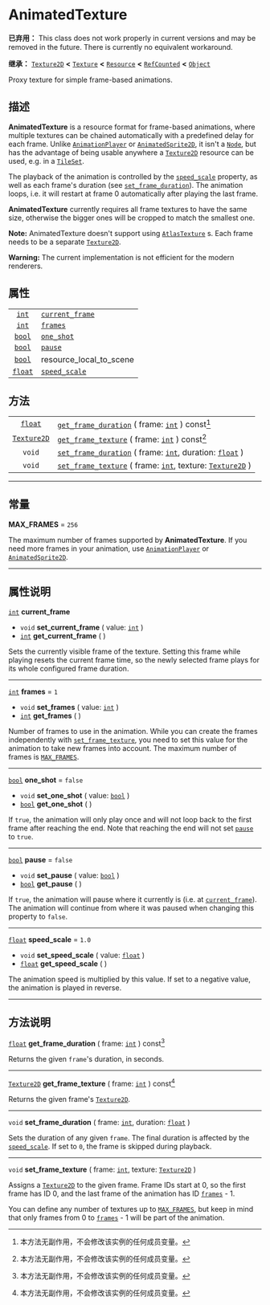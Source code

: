 <!-- ⚠ 请勿编辑本文件 ⚠ -->
<!-- 本文档使用脚本从 WeDot 引擎源码仓库生成。 -->
<!-- 生成脚本：https://github.com/WeDot-Engine/WeDot/tree/master/doc/tools/make_md.py； -->
<!-- 原文件：https://github.com/WeDot-Engine/WeDot/tree/master/doc/classes/AnimatedTexture.xml。 -->

<div id="_class_animatedtexture"></div>

# AnimatedTexture

**已弃用：** This class does not work properly in current versions and may be removed in the future. There is currently no equivalent workaround.

**继承：** [`Texture2D`](class_texture2d.md) **<** [`Texture`](class_texture.md) **<** [`Resource`](class_resource.md) **<** [`RefCounted`](class_refcounted.md) **<** [`Object`](class_object.md)

Proxy texture for simple frame-based animations.

## 描述

**AnimatedTexture** is a resource format for frame-based animations, where multiple textures can be chained automatically with a predefined delay for each frame. Unlike [`AnimationPlayer`](class_animationplayer.md) or [`AnimatedSprite2D`](class_animatedsprite2d.md), it isn't a [`Node`](class_node.md), but has the advantage of being usable anywhere a [`Texture2D`](class_texture2d.md) resource can be used, e.g. in a [`TileSet`](class_tileset.md).

The playback of the animation is controlled by the [`speed_scale`](class_animatedtexture.md#class_animatedtexture_property_speed_scale) property, as well as each frame's duration (see [`set_frame_duration`](class_animatedtexture.md#class_animatedtexture_method_set_frame_duration)). The animation loops, i.e. it will restart at frame 0 automatically after playing the last frame.

 **AnimatedTexture** currently requires all frame textures to have the same size, otherwise the bigger ones will be cropped to match the smallest one.

 **Note:** AnimatedTexture doesn't support using [`AtlasTexture`](class_atlastexture.md) s. Each frame needs to be a separate [`Texture2D`](class_texture2d.md).

 **Warning:** The current implementation is not efficient for the modern renderers.

## 属性

|||
|:-:|:--|
| [`int`](class_int.md)     | [`current_frame`](class_animatedtexture.md#class_animatedtexture_property_current_frame) |                                                                                                       |
| [`int`](class_int.md)     | [`frames`](class_animatedtexture.md#class_animatedtexture_property_frames)               | ``1``                                                                                                 |
| [`bool`](class_bool.md)   | [`one_shot`](class_animatedtexture.md#class_animatedtexture_property_one_shot)           | ``false``                                                                                             |
| [`bool`](class_bool.md)   | [`pause`](class_animatedtexture.md#class_animatedtexture_property_pause)                 | ``false``                                                                                             |
| [`bool`](class_bool.md)   | resource_local_to_scene                                                                  | ``false`` (overrides [`Resource`](class_resource.md#class_resource_property_resource_local_to_scene)) |
| [`float`](class_float.md) | [`speed_scale`](class_animatedtexture.md#class_animatedtexture_property_speed_scale)     | ``1.0``                                                                                               |

## 方法

|||
|:-:|:--|
| [`float`](class_float.md)         | [`get_frame_duration`](class_animatedtexture.md#class_animatedtexture_method_get_frame_duration) ( frame: [`int`](class_int.md) ) const[^const]                             |
| [`Texture2D`](class_texture2d.md) | [`get_frame_texture`](class_animatedtexture.md#class_animatedtexture_method_get_frame_texture) ( frame: [`int`](class_int.md) ) const[^const]                               |
| `void`                            | [`set_frame_duration`](class_animatedtexture.md#class_animatedtexture_method_set_frame_duration) ( frame: [`int`](class_int.md), duration: [`float`](class_float.md) )      |
| `void`                            | [`set_frame_texture`](class_animatedtexture.md#class_animatedtexture_method_set_frame_texture) ( frame: [`int`](class_int.md), texture: [`Texture2D`](class_texture2d.md) ) |

<!-- rst-class:: classref-section-separator -->

---

## 常量

<div id="_class_animatedtexture_constant_max_frames"></div>

**MAX_FRAMES** = ``256`` <div id="class_animatedtexture_constant_max_frames"></div>

The maximum number of frames supported by **AnimatedTexture**. If you need more frames in your animation, use [`AnimationPlayer`](class_animationplayer.md) or [`AnimatedSprite2D`](class_animatedsprite2d.md).

<!-- rst-class:: classref-section-separator -->

---

## 属性说明

<div id="_class_animatedtexture_property_current_frame"></div>

[`int`](class_int.md) **current_frame** <div id="class_animatedtexture_property_current_frame"></div>

- `void` **set_current_frame** ( value: [`int`](class_int.md) )
- [`int`](class_int.md) **get_current_frame** ( )

Sets the currently visible frame of the texture. Setting this frame while playing resets the current frame time, so the newly selected frame plays for its whole configured frame duration.

<!-- rst-class:: classref-item-separator -->

---

<div id="_class_animatedtexture_property_frames"></div>

[`int`](class_int.md) **frames** = ``1`` <div id="class_animatedtexture_property_frames"></div>

- `void` **set_frames** ( value: [`int`](class_int.md) )
- [`int`](class_int.md) **get_frames** ( )

Number of frames to use in the animation. While you can create the frames independently with [`set_frame_texture`](class_animatedtexture.md#class_animatedtexture_method_set_frame_texture), you need to set this value for the animation to take new frames into account. The maximum number of frames is [`MAX_FRAMES`](class_animatedtexture.md#class_animatedtexture_constant_max_frames).

<!-- rst-class:: classref-item-separator -->

---

<div id="_class_animatedtexture_property_one_shot"></div>

[`bool`](class_bool.md) **one_shot** = ``false`` <div id="class_animatedtexture_property_one_shot"></div>

- `void` **set_one_shot** ( value: [`bool`](class_bool.md) )
- [`bool`](class_bool.md) **get_one_shot** ( )

If `true`, the animation will only play once and will not loop back to the first frame after reaching the end. Note that reaching the end will not set [`pause`](class_animatedtexture.md#class_animatedtexture_property_pause) to `true`.

<!-- rst-class:: classref-item-separator -->

---

<div id="_class_animatedtexture_property_pause"></div>

[`bool`](class_bool.md) **pause** = ``false`` <div id="class_animatedtexture_property_pause"></div>

- `void` **set_pause** ( value: [`bool`](class_bool.md) )
- [`bool`](class_bool.md) **get_pause** ( )

If `true`, the animation will pause where it currently is (i.e. at [`current_frame`](class_animatedtexture.md#class_animatedtexture_property_current_frame)). The animation will continue from where it was paused when changing this property to `false`.

<!-- rst-class:: classref-item-separator -->

---

<div id="_class_animatedtexture_property_speed_scale"></div>

[`float`](class_float.md) **speed_scale** = ``1.0`` <div id="class_animatedtexture_property_speed_scale"></div>

- `void` **set_speed_scale** ( value: [`float`](class_float.md) )
- [`float`](class_float.md) **get_speed_scale** ( )

The animation speed is multiplied by this value. If set to a negative value, the animation is played in reverse.

<!-- rst-class:: classref-section-separator -->

---

## 方法说明

<div id="_class_animatedtexture_method_get_frame_duration"></div>

[`float`](class_float.md) **get_frame_duration** ( frame: [`int`](class_int.md) ) const[^const]<div id="class_animatedtexture_method_get_frame_duration"></div>

Returns the given `frame`'s duration, in seconds.

<!-- rst-class:: classref-item-separator -->

---

<div id="_class_animatedtexture_method_get_frame_texture"></div>

[`Texture2D`](class_texture2d.md) **get_frame_texture** ( frame: [`int`](class_int.md) ) const[^const]<div id="class_animatedtexture_method_get_frame_texture"></div>

Returns the given frame's [`Texture2D`](class_texture2d.md).

<!-- rst-class:: classref-item-separator -->

---

<div id="_class_animatedtexture_method_set_frame_duration"></div>

`void` **set_frame_duration** ( frame: [`int`](class_int.md), duration: [`float`](class_float.md) )<div id="class_animatedtexture_method_set_frame_duration"></div>

Sets the duration of any given `frame`. The final duration is affected by the [`speed_scale`](class_animatedtexture.md#class_animatedtexture_property_speed_scale). If set to `0`, the frame is skipped during playback.

<!-- rst-class:: classref-item-separator -->

---

<div id="_class_animatedtexture_method_set_frame_texture"></div>

`void` **set_frame_texture** ( frame: [`int`](class_int.md), texture: [`Texture2D`](class_texture2d.md) )<div id="class_animatedtexture_method_set_frame_texture"></div>

Assigns a [`Texture2D`](class_texture2d.md) to the given frame. Frame IDs start at 0, so the first frame has ID 0, and the last frame of the animation has ID [`frames`](class_animatedtexture.md#class_animatedtexture_property_frames) - 1.

You can define any number of textures up to [`MAX_FRAMES`](class_animatedtexture.md#class_animatedtexture_constant_max_frames), but keep in mind that only frames from 0 to [`frames`](class_animatedtexture.md#class_animatedtexture_property_frames) - 1 will be part of the animation.

[^virtual]: 本方法通常需要用户覆盖才能生效。
[^const]: 本方法无副作用，不会修改该实例的任何成员变量。
[^vararg]: 本方法除了能接受在此处描述的参数外，还能够继续接受任意数量的参数。
[^constructor]: 本方法用于构造某个类型。
[^static]: 调用本方法无需实例，可直接使用类名进行调用。
[^operator]: 本方法描述的是使用本类型作为左操作数的有效运算符。
[^bitfield]: 这个值是由下列位标志构成位掩码的整数。
[^void]: 无返回值。
